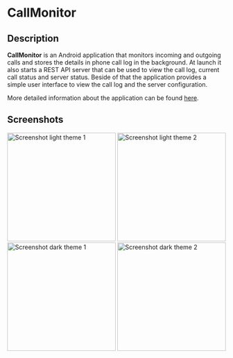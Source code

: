 # CallMonitor

## Description

**CallMonitor** is an Android application that monitors incoming and outgoing calls and stores the
details in phone call log in the background. At launch it also starts a REST API server that
can be used to view the call log, current call status and server status. Beside of that the
application provides a simple user interface to view the call log and the server configuration.

More detailed information about the application can be
found [here](https://swistak7171.github.io/CallMonitor/index.html).

## Screenshots

<div>
    <div>
        <img src="../screenshots/screenshot_light_theme_1.jpg" alt="Screenshot light theme 1" width="250">
        <img src="../screenshots/screenshot_light_theme_2.jpg" alt="Screenshot light theme 2" width="250">
        <img src="../screenshots/screenshot_dark_theme_1.jpg" alt="Screenshot dark theme 1" width="250">
        <img src="../screenshots/screenshot_dark_theme_2.jpg" alt="Screenshot dark theme 2" width="250">
    </div>
</div>